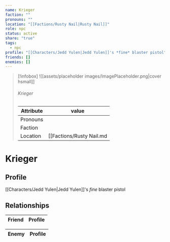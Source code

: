 ```yaml
---
name: Krieger
faction: ""
pronouns: ""
location: "[[Factions/Rusty Nail|Rusty Nail]]"
role: npc
status: active
share: "true"
tags:
  - npc
profile: "[[Characters/Jedd Yulen|Jedd Yulen]]'s *fine* blaster pistol"
friends: []
enemies: []
---
```



> [!infobox]
> ![[assets/placeholder images/ImagePlaceholder.png|cover hsmall]]
> ###### Krieger
> Attribute |  value |
> ---|---|
> Pronouns | 
> Faction | 
> Location | [[Factions/Rusty Nail.md|Rusty Nail]] |


# Krieger
## Profile
[[Characters/Jedd Yulen|Jedd Yulen]]'s *fine* blaster pistol


## Relationships

| Friend | Profile |
| ------ | ------- |


| Enemy | Profile |
| ----- | ------- |


